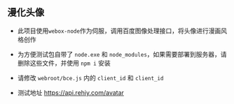 ## 漫化头像

- 此项目使用`webox-node`作为伺服，调用百度图像处理接口，将头像进行漫画风格创作

- 为方便测试包自带了 `node.exe` 和 `node_modules`，如果需要部署到服务器，请删除这些文件，并使用 `npm i` 安装

- 请修改 `webroot/bce.js` 内的 `client_id` 和 `client_id` 

- 测试地址 https://api.rehiy.com/avatar
